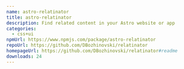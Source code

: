 ```yaml
---
name: astro-relatinator
title: astro-relatinator
description: Find related content in your Astro website or app
categories:
  - css+ui
npmUrl: https://www.npmjs.com/package/astro-relatinator
repoUrl: https://github.com/DBozhinovski/relatinator
homepageUrl: https://github.com/DBozhinovski/relatinator#readme
downloads: 24
---
```

